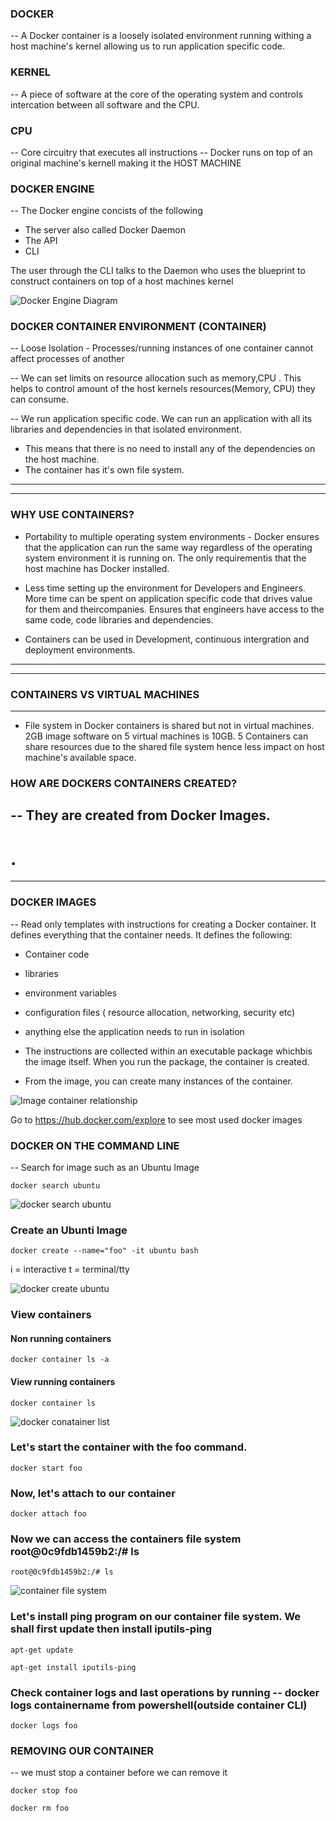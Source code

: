 ### DOCKER
-- A Docker container is a loosely isolated environment running withing a host machine's kernel allowing us to run application specific code.


### KERNEL
-- A piece of software at the core of the operating system and controls intercation between all software and the CPU.

### CPU
-- Core circuitry that executes all instructions
-- Docker runs on top of an original machine's kernell making it the HOST MACHINE

### DOCKER ENGINE
-- The Docker engine concists of the following
- The server also called Docker Daemon
- The API
- CLI

The user through the CLI talks to the Daemon who uses the blueprint to construct containers on top of a host machines kernel

![Docker Engine Diagram](./images-notes/docker-engine.JPG)


### DOCKER CONTAINER ENVIRONMENT (CONTAINER)
-- Loose Isolation - Processes/running instances of one container cannot affect processes of another

-- We can set limits on resource allocation such as memory,CPU . This helps to control amount of the host kernels resources(Memory, CPU) they can consume.

-- We run application specific code. We can run an application with all its libraries and dependencies in that isolated environment. 
- This means that there is no need to install any of the dependencies on the host machine.
- The container has it's own file system.


---

---
### WHY USE CONTAINERS?
- Portability to multiple operating system environments - Docker ensures that the application can run the same way regardless of the operating system environment it is running on.
The only requirementis that the host machine has Docker installed.

- Less time setting up the environment for Developers and Engineers. More time can be spent on application specific code that drives value for them and theircompanies.
Ensures that engineers have access to the same code, code libraries and dependencies.

- Containers can be used in Development, continuous intergration and deployment environments.

---
---

### CONTAINERS VS VIRTUAL MACHINES
---
- File system in Docker containers is shared but not in virtual machines.
2GB image software on 5 virtual machines is 10GB.  5 Containers can share resources due to the shared file system hence less impact on host machine's available space.

### HOW ARE DOCKERS CONTAINERS CREATED?
-- They are created from Docker Images.
---
# .
---
###   DOCKER IMAGES
-- Read only templates with instructions for creating a Docker container. It defines everything that the container needs. It defines the following:
- Container code
- libraries
- environment variables
- configuration files ( resource allocation, networking, security etc)
- anything else the application needs to run in isolation
- The instructions are collected within an executable package whichbis the image itself. When you run the package, the container is created.

- From the image, you can create many instances of the container.

![Image container relationship](./images-notes/image-container.JPG)

Go to https://hub.docker.com/explore to see most used docker images


### DOCKER ON THE COMMAND LINE
-- Search for image such as an Ubuntu Image
```
docker search ubuntu
```
![docker search ubuntu](./images-notes/docker-search-ubuntu.JPG)


### Create an Ubunti Image
```
docker create --name="foo" -it ubuntu bash
```
i = interactive
t  = terminal/tty

![docker create ubuntu](./images-notes/docker-create-ubuntu.JPG)

### View containers
#### Non running containers

```
docker container ls -a
```

#### View running containers
```
docker container ls
```
![docker conatainer list](./images-notes/docker-container-list.JPG)

### Let's start the container with the foo command.
```
docker start foo
```

### Now, let's attach to our container
```
docker attach foo
```
### Now we can access the containers file system  root@0c9fdb1459b2:/# ls

```
root@0c9fdb1459b2:/# ls
```

![container file system](./images-notes/container-file-system.JPG)

### Let's install ping program on our container file system. We shall first update then install iputils-ping

```
apt-get update
```
```
apt-get install iputils-ping
```
### Check container logs and last operations by running --  docker logs containername from powershell(outside container CLI)
```
docker logs foo
```
### REMOVING OUR CONTAINER
-- we must stop a container before we can remove it

```
docker stop foo

docker rm foo
```